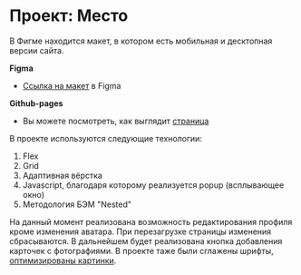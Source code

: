 # Проект: Место
В Фигме находится макет, в котором есть мобильная и десктопная версии сайта.

**Figma**

* [Ссылка на макет](https://www.figma.com/file/2cn9N9jSkmxD84oJik7xL7/JavaScript.-Sprint-4?node-id=0%3A1) в Figma

**Github-pages**
* Вы можете посмотреть, как выглядит [страница](https://ivan-2001.github.io/mesto/)

В проекте используются следующие технологии:

1. Flex  
2. Grid  
3. Адаптивная вёрстка
4. Javascript, благодаря которому реализуется popup (всплывающее окно)
5. Методология БЭМ "Nested"  

На данный момент реализована возможность редактирования профиля кроме изменения аватара. При перезагрузке страницы изменения сбрасываются. В дальнейшем будет реализована кнопка добавления карточек с фотографиями. В проекте таже были сглажены шрифты, [оптимизированы картинки](https://tinypng.com/).  


